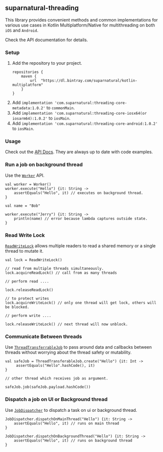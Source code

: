 ## suparnatural-threading

This library provides convenient methods and common implementations for various use cases
in Kotlin Multiplatform/Native for multithreading on both `iOS` and `Android`. 

Check the API documentation for details.

### Setup

1. Add the repository to your project. 
    ```
    repositories {
        maven {
            url  "https://dl.bintray.com/suparnatural/kotlin-multiplatform" 
        }
    }
    ``` 
2. Add `implementation 'com.suparnatural:threading-core-metadata:1.0.2'` to `commonMain`.
3. Add `implementation 'com.suparnatural:threading-core-iosx64(or iosarm64):1.0.2'` to `iosMain`.
4. Add `implementation 'com.suparnatural:threading-core-android:1.0.2'` to `iosMain`.


### Usage

Check out the [API Docs](https://suparngp.github.io/kotlin-multiplatform-projects/threading-core/docs/threading-core/com.suparnatural.core.threading/index.html).
They are always up to date with code examples. 

### Run a job on background thread

Use the [`Worker`](https://suparngp.github.io/kotlin-multiplatform-projects/threading-core/docs/threading-core/com.suparnatural.core.threading/-worker/index.html) API.

```
val worker = Worker()
worker.execute("Hello") {it: String ->
    assertEquals("Hello", it) // executes on background thread.
}

val name = "Bob"

worker.execute("Jerry") {it: String ->
    println(name) // error because lambda captures outside state.
}
```

### Read Write Lock
[`ReadWriteLock`](https://suparngp.github.io/kotlin-multiplatform-projects/threading-core/docs/threading-core/com.suparnatural.core.threading/-read-write-lock/index.html) allows multiple readers to read a shared memory or a single thread to mutate it.

```
val lock = ReadWriteLock()

// read from multiple threads simultaneously.
lock.acquireReadLock() // call from as many threads

// perform read ....

lock.releaseReadLock()

// to protect writes
lock.acquireWriteLock() // only one thread will get lock, others will be blocked.

// perform write ....

lock.releaseWriteLock() // next thread will now unblock.
```

### Communicate Between threads
Use [`ThreadTransferrableJob`](https://suparngp.github.io/kotlin-multiplatform-projects/threading-core/docs/threading-core/com.suparnatural.core.threading/-thread-transferable-job/index.html) to pass around data and callbacks between threads without worrying about the thread safety or mutability.

```
val safeJob = ThreadTransferableJob.create("Hello") {it: Int ->
     assertEquals("Hello".hashCode(), it)
}

// other thread which receives job as argument.

safeJob.job(safeJob.payload.hashCode())
```

### Dispatch a job on UI or Background thread
Use [`JobDispatcher`](https://suparngp.github.io/kotlin-multiplatform-projects/threading-core/docs/threading-core/com.suparnatural.core.threading/-job-dispatcher/index.html) to dispatch a task on ui or background thread.

```
JobDispatcher.dispatchOnMainThread("Hello") {it: String ->
    assertEquals("Hello", it) // runs on main thread
}

JobDispatcher.dispatchOnBackgroundThread("Hello") {it: String ->
    assertEquals("Hello", it) // runs on background thread
}
```

